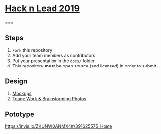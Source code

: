# [Hack n Lead 2019](https://womenplusplus.ch/hacknlead)

===

## Steps

1. `Fork` this repository
2. Add your team members as contributors
3. Put your presentation in the `docs/` folder
4. This repository **must** be open source (and licensed) in order to submit


## Design

1. [Mockups](design)
2. [Team: Work & Brainstorming Photos](work&brainstorming)


## Pototype

https://invis.io/ZKUNWOANMX4#/391625575_Home
